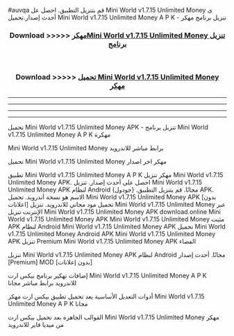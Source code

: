 #auvqa قم بتنزيل التطبيق. احصل عل Mini World v1.7.15 Unlimited Money  ى أحدث إصدار.تحميل Mini World v1.7.15 Unlimited Money  A P K - تنزيل برنامج مهكر



<div align="center">
<h3>Download >>>>> <a href="https://ar-sites.web.app/?ar= Mini World v1.7.15 Unlimited Money ">مهكرMini World v1.7.15 Unlimited Money  تنزيل برنامج</a></h3><br>

<h3>Download >>>>> <a href="https://ar-sites.web.app/?ar= Mini World v1.7.15 Unlimited Money ">تحميل Mini World v1.7.15 Unlimited Money  مهكر</a></h3>
</div>


----------------------------------------------------------

----------------------------------------------------------

----------------------------------------------------------

----------------------------------------------------------


تحميل Mini World v1.7.15 Unlimited Money  APK - تنزيل برنامج Mini World v1.7.15 Unlimited Money  A P K مهكرة

Mini World v1.7.15 Unlimited Money  برابط مباشر للاندرويد

تحميل Mini World v1.7.15 Unlimited Money  مهكر اخر اصدار

تطبيق Mini World v1.7.15 Unlimited Money  A P K مهكر
تنزيل Mini World v1.7.15 Unlimited Money  APK. احصل على أحدث إصدار.
تنزيل Mini World v1.7.15 Unlimited Money  APK لنظام Android مجانًا.
قم بتنزيل التطبيق. {جودول} APK. الاسم هو نسخة أندرويد.
تحميل Mini World v1.7.15 Unlimited Money  APK [بدون اعلانات]
تحميل مود مجاني للاندرويد.
تنزيل Mini World v1.7.15 Unlimited Money  عبر الإنترنت
تنزيل Mini World v1.7.15 Unlimited Money  APK
download.online Mini World v1.7.15 Unlimited Money  APK
Mini World v1.7.15 Unlimited Money  مثبت APK لنظام Android
Mini World v1.7.15 Unlimited Money  APK
تحميل Mini World v1.7.15 Unlimited Money  Android APK
Mini World v1.7.15 Unlimited Money  APK تنزيل Premium
Mini World v1.7.15 Unlimited Money  APK الفضاء

تنزيل Mini World v1.7.15 Unlimited Money  APK لنظام Android مجانًا. أحدث إصدار [Premium] MOD [بدون إعلانات]

إضافات تهكير برنامج بيكس ارت Mini World v1.7.15 Unlimited Money  A P K للاندرويد برابط مباشر مجانا

أدوات التعديل الأساسية بعد تحميل تطبيق بيكس ارت مهكر Mini World v1.7.15 Unlimited Money  A P K مجانا

القوالب الجاهزة بعد تحميل بيكس ارت Mini World v1.7.15 Unlimited Money  مهكر من ميديا فاير للاندرويد




